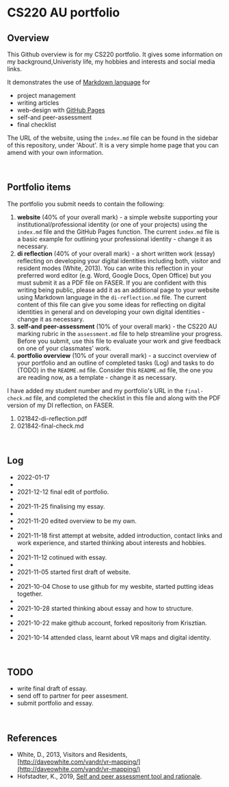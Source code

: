 # CS220 AU portfolio
## Overview
This Github overview is for my CS220 portfolio. It gives some information on my background,Univeristy life, my hobbies and interests and social media links.

It demonstrates the use of [Markdown language](https://guides.github.com/features/mastering-markdown/) for
- project management
- writing articles
- web-design with [GitHub Pages](https://pages.github.com/)
- self-and peer-assessment
- final checklist 

The URL of the website, using the `index.md` file can be found in the sidebar of this repository, under 'About'. It is a very simple home page that you can amend with your own information.

<br>

## Portfolio items
The portfolio you submit needs to contain the following:

1. **website** (40% of your overall mark) - a simple website supporting your institutional/professional identity (or one of your projects) using the `index.md` file and the GitHub Pages function. The current `index.md` file is a basic example for outlining your professional identity - change it as necessary.
2. **di reflection** (40% of your overall mark) - a short written work (essay) reflecting on developing your digital identities including both, visitor and resident modes (White, 2013). You can write this reflection in your preferred word editor (e.g. Word, Google Docs, Open Office) but you must submit it as a PDF file on FASER. If you are confident with this writing being public, please add it as an additional page to your website using Markdown language in the `di-reflection.md` file. The current content of this file can give you some ideas for reflecting on digital identities in general and on developing your own digital identities - change it as necessary.
3. **self-and peer-assessment** (10% of your overall mark) - the CS220 AU marking rubric in the `assessment.md` file to help streamline your progress. Before you submit, use this file to evaluate your work and give feedback on one of your classmates' work.
4. **portfolio overview** (10% of your overall mark) - a succinct overview of your portfolio and an outline of completed tasks (Log) and tasks to do (TODO) in the `README.md` file. Consider this `README.md` file, the one you are reading now, as a template - change it as necessary.

I have added my student number and my portfolio's URL in the `final-check.md` file, and completed the checklist in this file and along with the PDF version of my DI reflection, on FASER. 


1. 021842-di-reflection.pdf
2. 021842-final-check.md



<br>

## Log
- 2022-01-17
- 
- 2021-12-12 final edit of portfolio.
- 
- 2021-11-25 finalising my essay.
- 
- 2021-11-20 edited overview to be my own.
- 
- 2021-11-18 first attempt at website, added introduction, contact links and work experience, and started thinking about interests and hobbies. 
- 
- 2021-11-12 cotinued with essay.
- 
- 2021-11-05 started first draft of website.
- 
- 2021-10-04 Chose to use github for my wesbite, started putting ideas together.
- 
- 2021-10-28 started thinking about essay and how to structure.
- 
- 2021-10-22 make github account, forked repositoriy from Krisztian. 
- 
- 2021-10-14 attended class, learnt about VR maps and digital identity.

<br>

## TODO
- write final draft of essay.
- send off to partner for peer assesment.
- submit portfolio and essay. 
<br>

## References
- White, D., 2013, Visitors and Residents, [http://daveowhite.com/vandr/vr-mapping/](http://daveowhite.com/vandr/vr-mapping/)
- Hofstadter, K., 2019, [Self and peer assessment tool and rationale](https://khofstadter.com/assets/doc/Hofstadter-2019-self-and-peer-assessment-tool-and-rationale.pdf).
